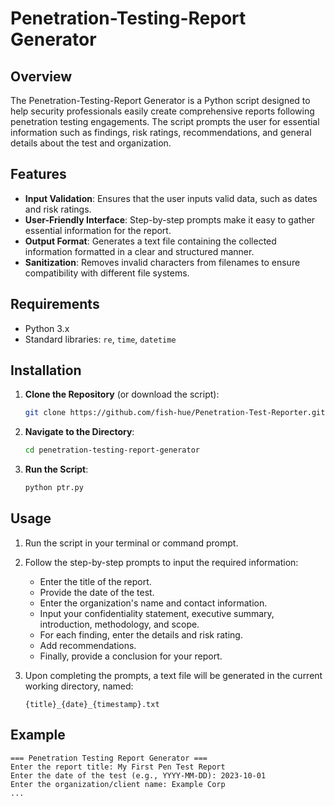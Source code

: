 # Penetration-Testing-Report Generator

## Overview

The Penetration-Testing-Report Generator is a Python script designed to help security professionals easily create comprehensive reports following penetration testing engagements. The script prompts the user for essential information such as findings, risk ratings, recommendations, and general details about the test and organization.

## Features

- **Input Validation**: Ensures that the user inputs valid data, such as dates and risk ratings.
- **User-Friendly Interface**: Step-by-step prompts make it easy to gather essential information for the report.
- **Output Format**: Generates a text file containing the collected information formatted in a clear and structured manner.
- **Sanitization**: Removes invalid characters from filenames to ensure compatibility with different file systems.

## Requirements

- Python 3.x
- Standard libraries: `re`, `time`, `datetime`

## Installation

1. **Clone the Repository** (or download the script):
   ```bash
   git clone https://github.com/fish-hue/Penetration-Test-Reporter.git
   ```

2. **Navigate to the Directory**:
   ```bash
   cd penetration-testing-report-generator
   ```

3. **Run the Script**:
   ```bash
   python ptr.py
   ```

## Usage

1. Run the script in your terminal or command prompt.
2. Follow the step-by-step prompts to input the required information:
   - Enter the title of the report.
   - Provide the date of the test.
   - Enter the organization's name and contact information.
   - Input your confidentiality statement, executive summary, introduction, methodology, and scope.
   - For each finding, enter the details and risk rating.
   - Add recommendations.
   - Finally, provide a conclusion for your report.

3. Upon completing the prompts, a text file will be generated in the current working directory, named:
   ```
   {title}_{date}_{timestamp}.txt
   ```

## Example

```
=== Penetration Testing Report Generator ===
Enter the report title: My First Pen Test Report
Enter the date of the test (e.g., YYYY-MM-DD): 2023-10-01
Enter the organization/client name: Example Corp
...
```
